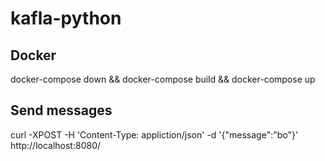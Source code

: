 # kafla-python


## Docker

docker-compose down && docker-compose build && docker-compose up

## Send messages

curl -XPOST -H 'Content-Type: appliction/json' -d '{"message":"bo"}'  http://localhost:8080/